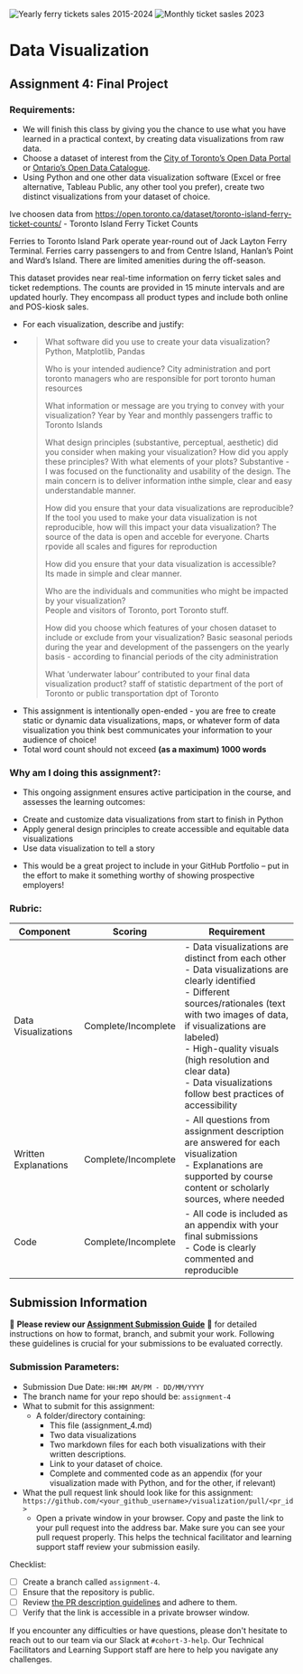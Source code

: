 ![Yearly ferry tickets sales 2015-2024](https://github.com/user-attachments/assets/ac98960d-8e58-44bc-9fbc-12c37e7eaf47)
![Monthly ticket sasles 2023](https://github.com/user-attachments/assets/162a22e2-22fe-4afd-8a3a-26caf519b17f)
# Data Visualization

## Assignment 4: Final Project

### Requirements:
- We will finish this class by giving you the chance to use what you have learned in a practical context, by creating data visualizations from raw data. 
- Choose a dataset of interest from the [City of Toronto’s Open Data Portal](https://www.toronto.ca/city-government/data-research-maps/open-data/) or [Ontario’s Open Data Catalogue](https://data.ontario.ca/). 
- Using Python and one other data visualization software (Excel or free alternative, Tableau Public, any other tool you prefer), create two distinct visualizations from your dataset of choice.


Ive choosen data from https://open.toronto.ca/dataset/toronto-island-ferry-ticket-counts/ -  Toronto Island Ferry Ticket Counts

Ferries to Toronto Island Park operate year-round out of Jack Layton Ferry Terminal. Ferries carry passengers to and from Centre Island, Hanlan’s Point and Ward’s Island. There are limited amenities during the off-season.

This dataset provides near real-time information on ferry ticket sales and ticket redemptions. The counts are provided in 15 minute intervals and are updated hourly. They encompass all product types and include both online and POS-kiosk sales.

- For each visualization, describe and justify:
- 
    > What software did you use to create your data visualization?
Python, Matplotlib, Pandas
    > 
    > Who is your intended audience? 
    City administration and port toronto managers who are responsible for port toronto human resources
    > 
    > What information or message are you trying to convey with your visualization? 
    Year by Year and monthly passengers traffic to Toronto Islands
    > 
    > What design principles (substantive, perceptual, aesthetic) did you consider when making your visualization? How did you apply these principles? With what elements of your plots? 
   Substantive - I was focused on the functionality and usability of the design. The main concern is to  deliver  information inthe simple, clear and easy understandable manner.
    > 
    > How did you ensure that your data visualizations are reproducible? If the tool you used to make your data visualization is not reproducible, how will this impact your data visualization? 
    The source of the data is open and acceble for everyone. Charts rpovide all scales and figures for reproduction
    > 
    > How did you ensure that your data visualization is accessible?  
    Its made in simple and clear manner.
    > 
    > Who are the individuals and communities who might be impacted by your visualization?  
    People and visitors of Toronto, port Toronto stuff.
    > 
    > How did you choose which features of your chosen dataset to include or exclude from your visualization? 
    Basic seasonal periods during the year and development of the passengers on the yearly basis -  according to financial periods of the city administration
    > 
    > What ‘underwater labour’ contributed to your final data visualization product?
staff of statistic department of the port of Toronto or public transportation dpt of Toronto
    > 
- This assignment is intentionally open-ended - you are free to create static or dynamic data visualizations, maps, or whatever form of data visualization you think best communicates your information to your audience of choice! 
- Total word count should not exceed **(as a maximum) 1000 words** 
 
### Why am I doing this assignment?:  
- This ongoing assignment ensures active participation in the course, and assesses the learning outcomes: 
* Create and customize data visualizations from start to finish in Python
* Apply general design principles to create accessible and equitable data visualizations
* Use data visualization to tell a story  
- This would be a great project to include in your GitHub Portfolio – put in the effort to make it something worthy of showing prospective employers!

### Rubric:

| Component         | Scoring  | Requirement                                                                 |
|-------------------|----------|-----------------------------------------------------------------------------|
| Data Visualizations | Complete/Incomplete | - Data visualizations are distinct from each other<br>- Data visualizations are clearly identified<br>- Different sources/rationales (text with two images of data, if visualizations are labeled)<br>- High-quality visuals (high resolution and clear data)<br>- Data visualizations follow best practices of accessibility |
| Written Explanations | Complete/Incomplete | - All questions from assignment description are answered for each visualization<br>- Explanations are supported by course content or scholarly sources, where needed |
| Code              | Complete/Incomplete | - All code is included as an appendix with your final submissions<br>- Code is clearly commented and reproducible |

## Submission Information

🚨 **Please review our [Assignment Submission Guide](https://github.com/UofT-DSI/onboarding/blob/main/onboarding_documents/submissions.md)** 🚨 for detailed instructions on how to format, branch, and submit your work. Following these guidelines is crucial for your submissions to be evaluated correctly.

### Submission Parameters:
* Submission Due Date: `HH:MM AM/PM - DD/MM/YYYY`
* The branch name for your repo should be: `assignment-4`
* What to submit for this assignment:
    * A folder/directory containing:
        * This file (assignment_4.md)
        * Two data visualizations 
        * Two markdown files for each both visualizations with their written descriptions.
        * Link to your dataset of choice.
        * Complete and commented code as an appendix (for your visualization made with Python, and for the other, if relevant) 
* What the pull request link should look like for this assignment: `https://github.com/<your_github_username>/visualization/pull/<pr_id>`
    * Open a private window in your browser. Copy and paste the link to your pull request into the address bar. Make sure you can see your pull request properly. This helps the technical facilitator and learning support staff review your submission easily.

Checklist:
- [ ] Create a branch called `assignment-4`.
- [ ] Ensure that the repository is public.
- [ ] Review [the PR description guidelines](https://github.com/UofT-DSI/onboarding/blob/main/onboarding_documents/submissions.md#guidelines-for-pull-request-descriptions) and adhere to them.
- [ ] Verify that the link is accessible in a private browser window.

If you encounter any difficulties or have questions, please don't hesitate to reach out to our team via our Slack at `#cohort-3-help`. Our Technical Facilitators and Learning Support staff are here to help you navigate any challenges.
